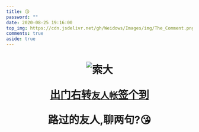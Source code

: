 ```yaml
---
title: 😘
password: ""
date: 2020-08-25 19:16:00
top_img: https://cdn.jsdelivr.net/gh/Weidows/Images/img/The_Comment.png
comments: true
aside: true
---
```


<!--
 * @Author: Weidows
 * @Date: 2020-08-25 19:14:35
 * @LastEditors: Weidows
 * @LastEditTime: 2022-02-18 19:21:07
 * @FilePath: \Blog-private\source\tags\comment.md
-->

<h1 align="center">

![索大](https://cdn.jsdelivr.net/gh/Weidows/Images/img/1644515686947.png)

<a href="./link">出门右转`友人帐`签个到</a>

路过的友人,聊两句?😘

</h1>
